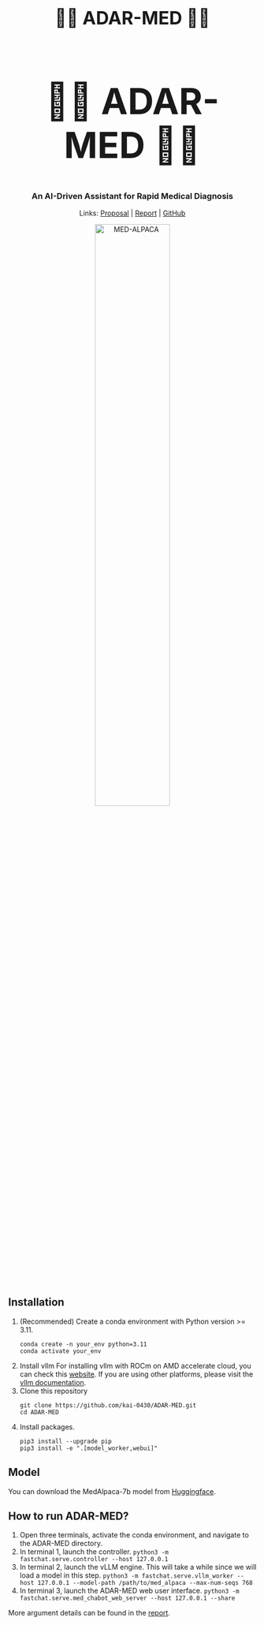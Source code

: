 <h1 style="text-align: center; font-size: 260%;">
    ️👨‍⚕️ ADAR-MED 👩‍⚕️
</h1>

<div style="font-size: 260%;">
  <h1 align="center">👨‍⚕️ ADAR-MED 👩‍⚕️</h1>
</div>

<h3 align="center">
    An AI-Driven Assistant for Rapid Medical Diagnosis
</h3>
<p align="center">
    Links: <a href="https://www.hackster.io/contests/amd2023/hardware_applications/16954">Proposal</a> | <a href="https://www.hackster.io/519710/adar-med-ai-driven-assistant-for-rapid-medical-diagnosis-8f6e0c#toc-web-ui-4">Report</a> | <a href="https://github.com/kai-0430/ADAR-MED">GitHub</a><br />
</p>
<p align="center">
  <picture> <img alt="MED-ALPACA" src="https://github.com/user-attachments/assets/16ce174a-0217-411c-ae59-a4cdf3dd39fa" width=55%>
</p>
      
## Installation

1. (Recommended) Create a conda environment with Python version >= 3.11.
    ```
    conda create -n your_env python=3.11
    conda activate your_env
    ```
2. Install vllm
    For installing vllm with ROCm on AMD accelerate cloud, you can check this [website](https://hackmd.io/@unj0M9DkQhqZGOyd71BT5g/HkFNSQEHR). If you are using other platforms, please visit the [vllm documentation](https://docs.vllm.ai/en/latest/getting_started/installation.html).
3. Clone this repository
    ```
    git clone https://github.com/kai-0430/ADAR-MED.git
    cd ADAR-MED
    ```
4. Install packages.
    ```
    pip3 install --upgrade pip
    pip3 install -e ".[model_worker,webui]"
    ```
## Model
You can download the MedAlpaca-7b model from [Huggingface](https://huggingface.co/medalpaca/medalpaca-7b).

## How to run ADAR-MED?
1. Open three terminals, activate the conda environment, and navigate to the ADAR-MED directory.
2. In terminal 1, launch the controller.
    `python3 -m fastchat.serve.controller --host 127.0.0.1`
3. In terminal 2, launch the vLLM engine. This will take a while since we will load a model in this step.
    `python3 -m fastchat.serve.vllm_worker --host 127.0.0.1 --model-path /path/to/med_alpaca --max-num-seqs 768`
4. In terminal 3, launch the ADAR-MED web user interface.
    `python3 -m fastchat.serve.med_chabot_web_server --host 127.0.0.1 --share`
    
More argument details can be found in the [report](https://www.hackster.io/519710/adar-med-ai-driven-assistant-for-rapid-medical-diagnosis-8f6e0c#toc-web-ui-4). 

